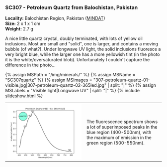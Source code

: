 
### <a name="SC307"></a> SC307 - Petroleum Quartz from Balochistan, Pakistan

**Locality:** Balochistan Region, Pakistan ([MINDAT](https://www.mindat.org/loc-16258.html))  
**Size:** 2 x 1 x 1 cm  
**Weight:** 2.7 g  

A nice little quartz crystal, doubly terminated, with lots of yellow oil
inclusions. Most are small and "solid", one is larger, and contains a moving
bubble (of what?). Under longwave UV light, the solid inclusions fluoresce a
very bright blue, while the larger one has a more yellowish tint (in the photo
it is the white/oversaturated blob).  Unfortunately I couldn't capture the
difference in the photo...

{% assign MSPath = "/img/minerals/" %}
{% assign MSName = "SC307quartz" %}
{% assign MSImages = "307-petroleum-quartz-01-visible.jpg|307-petroleum-quartz-02-365led.jpg" | split: "|" %}
{% assign MSLabels = "Visible light|Longwave UV" | split: "|" %}
{% include slideshow.html %}

<table width="100%">
<tr>
<td width="50%"><img src="/img/spectra/307-petroleum-quartz-365led.png" width="100%" ></td>
<td width="50%" style="padding:10px">
The fluorescence spectrum shows a lot of superimposed peaks in the blue region
(400-500nm), with the maximum of emission in the green region (500-550nm).
</td></tr></table>
<br>


